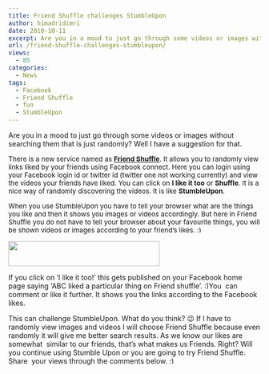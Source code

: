 ```yaml
---
title: Friend Shuffle challenges StumbleUpon
author: himadridimri
date: 2010-10-11
excerpt: Are you in a mood to just go through some videos or images without searching them that is just randomly? Well I have a suggestion for that.
url: /friend-shuffle-challenges-stumbleupon/
views:
  - 85
categories:
  - News
tags:
  - Facebook
  - Friend Shuffle
  - fun
  - StumbleUpon
---
```

Are you in a mood to just go through some videos or images without searching them that is just randomly? Well I have a suggestion for that.

<span style="font-size: 13.3333px">There is a new service named as <strong><a href=" www.friendshuffle.com">Friend Shuffle</a></strong>. It allows you to randomly view links liked by your friends using Facebook connect. Here you can login using your Facebook login id or twitter id (twitter one not working currently) and view the videos your friends have liked. You can click on <strong>I like it too</strong> or <strong>Shuffle</strong>. It is a nice way of randomly discovering the videos. It is like <strong>StumbleUpon</strong>. </span>

<span style="font-size: 13.3333px">When you use StumbleUpon you have to tell your browser what are the things you like and then it shows you images or videos accordingly. But here in Friend Shuffle you do not have to tell your browser about your favourite things, you will be shown videos or images according to your friend&#8217;s likes. <img src="http://devilsworkshop.org/wp-includes/images/smilies/simple-smile.png" alt=":)" class="wp-smiley" style="height: 1em; max-height: 1em;" /></span>

<span style="font-size: 13.3333px"><a href="http://fbknol.com/friend-shuffle-challenges-stumbleupon/screenshot_028/" onclick="_gaq.push(['_trackEvent', 'outbound-article', 'http://fbknol.com/friend-shuffle-challenges-stumbleupon/screenshot_028/', '']);" rel="attachment wp-att-3111"><img class="alignnone size-full  wp-image-54064" src="http://cdn.devilsworkshop.org/files/2010/10/screenshot_028.png" alt="" width="302" height="50" /></a></span>

If you click on &#8216;I like it too!&#8217; this gets published on your Facebook home page saying &#8216;ABC liked a particular thing on Friend shuffle&#8217;. :)You  can comment or like it further. It shows you the links according to the Facebook likes.

This can challenge StumbleUpon. What do you think? 😉 If I have to randomly view images and videos I will choose Friend Shuffle because even randomly it will give me better search results. As we know our likes are somewhat  similar to our friends, that&#8217;s what makes us Friends. Right? Will you continue using Stumble Upon or you are going to try Friend Shuffle. Share  your views through the comments below. <img src="http://devilsworkshop.org/wp-includes/images/smilies/simple-smile.png" alt=":)" class="wp-smiley" style="height: 1em; max-height: 1em;" />
